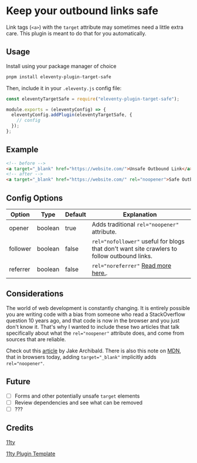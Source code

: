 # Keep your outbound links safe

Link tags (`<a>`) with the `target` attribute may sometimes need a little extra care. This plugin is meant to do that for you automatically.

## Usage

Install using your package manager of choice

```bash
pnpm install eleventy-plugin-target-safe
```

Then, include it in your `.eleventy.js` config file:

```js
const eleventyTargetSafe = require("eleventy-plugin-target-safe");

module.exports = (eleventyConfig) => {
  eleventyConfig.addPlugin(eleventyTargetSafe, {
    // config
  });
};
```

## Example

```html
<!-- before -->
<a target="_blank" href="https://website.com/">Unsafe Outbound Link</a>
<!-- after -->
<a target="_blank" href="https://website.com/" rel="noopener">Safe Outbound Link</a>
```

## Config Options

| Option      | Type | Default       | Explanation |
| ----------- | ---- | ------------- | ---- |
| opener | boolean | true | Adds traditional `rel="noopener"` attribute.
| follower | boolean | false | `rel="nofollower"` useful for blogs that don't want site crawlers to follow outbound links. |
| referrer | boolean | false | `rel="noreferrer"` [Read more here.](https://developer.mozilla.org/en-US/docs/Web/HTML/Link_types/noreferrer).

## Considerations

The world of web development is constantly changing. It is entirely possible you are writing code with a bias from someone who read a StackOverflow question 10 years ago, and that code is now in the browser and you just don't know it. That's why I wanted to include these two articles that talk specifically about what the `rel="noopener"` attribute does, and come from sources that are reliable.

Check out this [article](https://jakearchibald.com/2016/performance-benefits-of-rel-noopener/) by Jake Archibald. There is also this note on [MDN](https://developer.mozilla.org/en-US/docs/Web/HTML/Link_types/noopener), that in browsers today, adding `target="_blank"` implicitly adds `rel="noopener"`. 

## Future

- [ ] Forms and other potentially unsafe `target` elements
- [ ] Review dependencies and see what can be removed
- [ ] ???

## Credits

[11ty](https://www.11ty.dev)

[11ty Plugin Template](https://github.com/5t3ph/eleventy-plugin-template)
